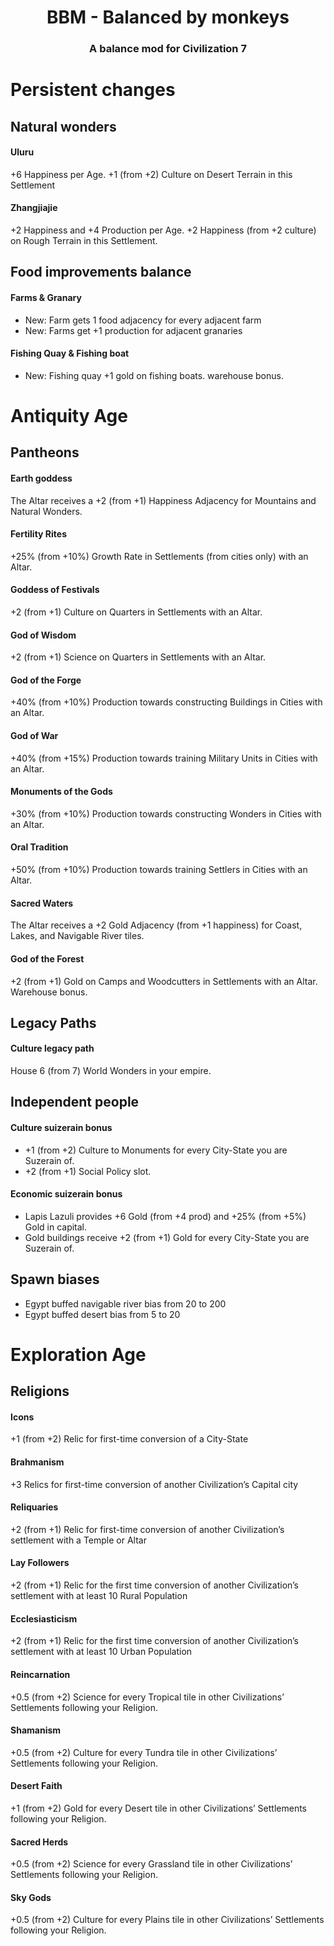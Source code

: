 <center><h1>BBM - Balanced by monkeys</h1></center>
<center><h3>A balance mod for Civilization 7</h3></center>

# Persistent changes
## Natural wonders
#### Uluru
+6 Happiness per Age. +1 (from +2) Culture on Desert Terrain in this Settlement

#### Zhangjiajie 
+2 Happiness and +4 Production per Age. +2 Happiness (from +2 culture) on Rough Terrain in this Settlement.

## Food improvements balance
#### Farms & Granary
- New: Farm gets 1 food adjacency for every adjacent farm
- New: Farms get +1 production for adjacent granaries

#### Fishing Quay & Fishing boat
- New: Fishing quay +1 gold on fishing boats. warehouse bonus.


# Antiquity Age
## Pantheons
#### Earth goddess
The Altar receives a +2 (from +1) Happiness Adjacency for Mountains and Natural Wonders.

#### Fertility Rites
+25% (from +10%) Growth Rate in Settlements (from cities only) with an Altar.

#### Goddess of Festivals
+2 (from +1) Culture on Quarters in Settlements with an Altar.

#### God of Wisdom
+2 (from +1) Science on Quarters in Settlements with an Altar.

#### God of the Forge
+40% (from +10%) Production towards constructing Buildings in Cities with an Altar.

#### God of War
+40% (from +15%) Production towards training Military Units in Cities with an Altar.

#### Monuments of the Gods
+30% (from +10%) Production towards constructing Wonders in Cities with an Altar.

#### Oral Tradition
+50% (from +10%) Production towards training Settlers in Cities with an Altar.

#### Sacred Waters
The Altar receives a +2 Gold Adjacency (from +1 happiness) for Coast, Lakes, and Navigable River tiles.

#### God of the Forest
+2 (from +1) Gold on Camps and Woodcutters in Settlements with an Altar. Warehouse bonus.

## Legacy Paths
#### Culture legacy path
House 6 (from 7) World Wonders in your empire. 

## Independent people
#### Culture suizerain bonus
- +1 (from +2) Culture to Monuments for every City-State you are Suzerain of.
- +2 (from +1) Social Policy slot.

#### Economic suizerain bonus
- Lapis Lazuli provides +6 Gold (from +4 prod) and +25% (from +5%) Gold in capital.
- Gold buildings receive +2 (from +1) Gold for every City-State you are Suzerain of.

## Spawn biases
- Egypt buffed navigable river bias from 20 to 200
- Egypt buffed desert bias from 5 to 20


# Exploration Age
## Religions
#### Icons
+1 (from +2) Relic for first-time conversion of a City-State

#### Brahmanism
+3 Relics for first-time conversion of another Civilization’s Capital city

#### Reliquaries
+2 (from +1) Relic for first-time conversion of another Civilization’s settlement with a Temple or Altar

#### Lay Followers
+2 (from +1) Relic for the first time conversion of another Civilization’s settlement with at least 10 Rural Population

#### Ecclesiasticism
+2 (from +1) Relic for the first time conversion of another Civilization’s settlement with at least 10 Urban Population

#### Reincarnation
+0.5 (from +2) Science for every Tropical tile in other Civilizations’ Settlements following your Religion.

#### Shamanism
+0.5 (from +2) Culture for every Tundra tile in other Civilizations’ Settlements following your Religion.

#### Desert Faith
+1 (from +2) Gold for every Desert tile in other Civilizations’ Settlements following your Religion.

#### Sacred Herds
+0.5 (from +2) Science for every Grassland tile in other Civilizations’ Settlements following your Religion.

#### Sky Gods
+0.5 (from +2) Culture for every Plains tile in other Civilizations’ Settlements following your Religion.